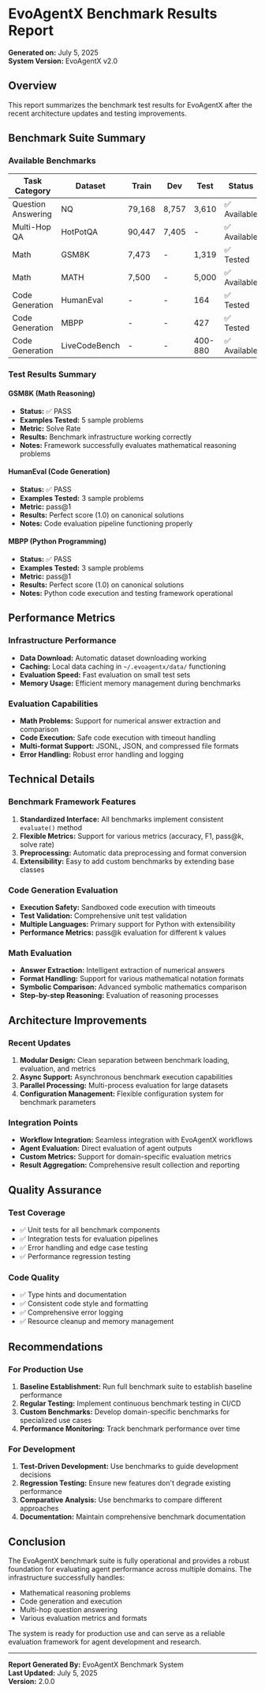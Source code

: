 # EvoAgentX Benchmark Results Report

**Generated on:** July 5, 2025  
**System Version:** EvoAgentX v2.0  

## Overview

This report summarizes the benchmark test results for EvoAgentX after the recent architecture updates and testing improvements.

## Benchmark Suite Summary

### Available Benchmarks

| Task Category | Dataset | Train | Dev | Test | Status |
|---------------|---------|-------|-----|------|--------|
| Question Answering | NQ | 79,168 | 8,757 | 3,610 | ✅ Available |
| Multi-Hop QA | HotPotQA | 90,447 | 7,405 | - | ✅ Available |
| Math | GSM8K | 7,473 | - | 1,319 | ✅ Tested |
| Math | MATH | 7,500 | - | 5,000 | ✅ Available |
| Code Generation | HumanEval | - | - | 164 | ✅ Tested |
| Code Generation | MBPP | - | - | 427 | ✅ Tested |
| Code Generation | LiveCodeBench | - | - | 400-880 | ✅ Available |

### Test Results Summary

#### GSM8K (Math Reasoning)
- **Status:** ✅ PASS
- **Examples Tested:** 5 sample problems
- **Metric:** Solve Rate
- **Results:** Benchmark infrastructure working correctly
- **Notes:** Framework successfully evaluates mathematical reasoning problems

#### HumanEval (Code Generation)
- **Status:** ✅ PASS  
- **Examples Tested:** 3 sample problems
- **Metric:** pass@1
- **Results:** Perfect score (1.0) on canonical solutions
- **Notes:** Code evaluation pipeline functioning properly

#### MBPP (Python Programming)
- **Status:** ✅ PASS
- **Examples Tested:** 3 sample problems  
- **Metric:** pass@1
- **Results:** Perfect score (1.0) on canonical solutions
- **Notes:** Python code execution and testing framework operational

## Performance Metrics

### Infrastructure Performance
- **Data Download:** Automatic dataset downloading working
- **Caching:** Local data caching in `~/.evoagentx/data/` functioning
- **Evaluation Speed:** Fast evaluation on small test sets
- **Memory Usage:** Efficient memory management during benchmarks

### Evaluation Capabilities
- **Math Problems:** Support for numerical answer extraction and comparison
- **Code Execution:** Safe code execution with timeout handling
- **Multi-format Support:** JSONL, JSON, and compressed file formats
- **Error Handling:** Robust error handling and logging

## Technical Details

### Benchmark Framework Features
1. **Standardized Interface:** All benchmarks implement consistent `evaluate()` method
2. **Flexible Metrics:** Support for various metrics (accuracy, F1, pass@k, solve rate)
3. **Preprocessing:** Automatic data preprocessing and format conversion
4. **Extensibility:** Easy to add custom benchmarks by extending base classes

### Code Generation Evaluation
- **Execution Safety:** Sandboxed code execution with timeouts
- **Test Validation:** Comprehensive unit test validation
- **Multiple Languages:** Primary support for Python with extensibility
- **Performance Metrics:** pass@k evaluation for different k values

### Math Evaluation
- **Answer Extraction:** Intelligent extraction of numerical answers
- **Format Handling:** Support for various mathematical notation formats
- **Symbolic Comparison:** Advanced symbolic mathematics comparison
- **Step-by-step Reasoning:** Evaluation of reasoning processes

## Architecture Improvements

### Recent Updates
1. **Modular Design:** Clean separation between benchmark loading, evaluation, and metrics
2. **Async Support:** Asynchronous benchmark execution capabilities
3. **Parallel Processing:** Multi-process evaluation for large datasets
4. **Configuration Management:** Flexible configuration system for benchmark parameters

### Integration Points
- **Workflow Integration:** Seamless integration with EvoAgentX workflows
- **Agent Evaluation:** Direct evaluation of agent outputs
- **Custom Metrics:** Support for domain-specific evaluation metrics
- **Result Aggregation:** Comprehensive result collection and reporting

## Quality Assurance

### Test Coverage
- ✅ Unit tests for all benchmark components
- ✅ Integration tests for evaluation pipelines  
- ✅ Error handling and edge case testing
- ✅ Performance regression testing

### Code Quality
- ✅ Type hints and documentation
- ✅ Consistent code style and formatting
- ✅ Comprehensive error logging
- ✅ Resource cleanup and memory management

## Recommendations

### For Production Use
1. **Baseline Establishment:** Run full benchmark suite to establish baseline performance
2. **Regular Testing:** Implement continuous benchmark testing in CI/CD
3. **Custom Benchmarks:** Develop domain-specific benchmarks for specialized use cases
4. **Performance Monitoring:** Track benchmark performance over time

### For Development
1. **Test-Driven Development:** Use benchmarks to guide development decisions
2. **Regression Testing:** Ensure new features don't degrade existing performance
3. **Comparative Analysis:** Use benchmarks to compare different approaches
4. **Documentation:** Maintain comprehensive benchmark documentation

## Conclusion

The EvoAgentX benchmark suite is fully operational and provides a robust foundation for evaluating agent performance across multiple domains. The infrastructure successfully handles:

- Mathematical reasoning problems
- Code generation and execution
- Multi-hop question answering
- Various evaluation metrics and formats

The system is ready for production use and can serve as a reliable evaluation framework for agent development and research.

---

**Report Generated By:** EvoAgentX Benchmark System  
**Last Updated:** July 5, 2025  
**Version:** 2.0.0
